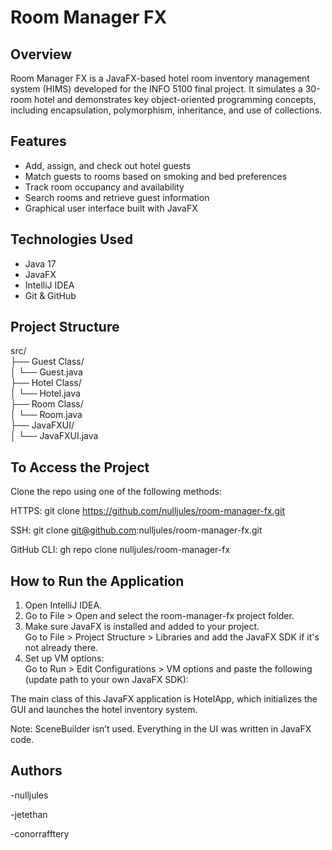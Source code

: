 # Room Manager FX

## Overview
Room Manager FX is a JavaFX-based hotel room inventory management system (HIMS) developed for the INFO 5100 final project. It simulates a 30-room hotel and demonstrates key object-oriented programming concepts, including encapsulation, polymorphism, inheritance, and use of collections.

## Features
- Add, assign, and check out hotel guests
- Match guests to rooms based on smoking and bed preferences
- Track room occupancy and availability
- Search rooms and retrieve guest information
- Graphical user interface built with JavaFX

## Technologies Used
- Java 17
- JavaFX
- IntelliJ IDEA
- Git & GitHub

## Project Structure

src/  
├── Guest Class/  
│   └── Guest.java  
├── Hotel Class/  
│   └── Hotel.java  
├── Room Class/  
│   └── Room.java  
├── JavaFXUI/  
│   └── JavaFXUI.java



## To Access the Project

Clone the repo using one of the following methods:

HTTPS:
git clone https://github.com/nulljules/room-manager-fx.git

SSH:
git clone git@github.com:nulljules/room-manager-fx.git

GitHub CLI:
gh repo clone nulljules/room-manager-fx

## How to Run the Application

1. Open IntelliJ IDEA.
2. Go to File > Open and select the room-manager-fx project folder.
3. Make sure JavaFX is installed and added to your project.  
   Go to File > Project Structure > Libraries and add the JavaFX SDK if it's not already there.
4. Set up VM options:  
   Go to Run > Edit Configurations > VM options and paste the following (update path to your own JavaFX SDK):

The main class of this JavaFX application is HotelApp, which initializes the GUI and launches the hotel inventory system.

Note: SceneBuilder isn’t used. Everything in the UI was written in JavaFX code.

## Authors

-nulljules

-jetethan

-conorrafftery

